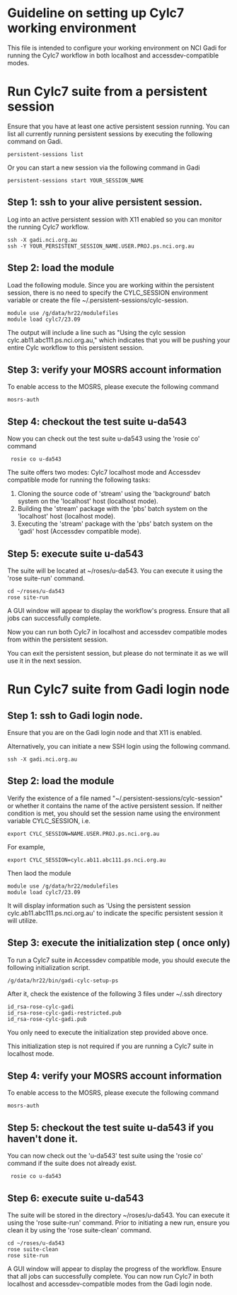 # Guideline on setting up Cylc7 working environment

This file is intended to configure your working environment on NCI Gadi for running the Cylc7 workflow in both localhost and accessdev-compatible modes.

# Run Cylc7 suite from a persistent session

Ensure that you have at least one active persistent session running. You can list all currently running persistent sessions by executing the following command on Gadi.

```
persistent-sessions list
```
Or you can start a new session via the following command in Gadi

```
persistent-sessions start YOUR_SESSION_NAME
```

## Step 1: ssh to your alive persistent session.

Log into an active persistent session with X11 enabled so you can monitor the running Cylc7 workflow.
```
ssh -X gadi.nci.org.au
ssh -Y YOUR_PERSISTENT_SESSION_NAME.USER.PROJ.ps.nci.org.au

```

## Step 2: load the module

Load the following module. Since you are working within the persistent session, there is no need to specify the CYLC_SESSION environment variable or create the file ~/.persistent-sessions/cylc-session.

```
module use /g/data/hr22/modulefiles
module load cylc7/23.09
```

The output will include a line such as "Using the cylc session cylc.ab11.abc111.ps.nci.org.au," which indicates that you will be pushing your entire Cylc workflow to this persistent session.


## Step 3: verify your MOSRS account information

To enable access to the MOSRS, please execute the following command

```
mosrs-auth
```

## Step 4: checkout the test suite u-da543

Now you can check out the test suite u-da543 using the 'rosie co' command
```
 rosie co u-da543
```

The suite offers two modes: Cylc7 localhost mode and Accessdev compatible mode for running the following tasks:

1. Cloning the source code of 'stream' using the 'background' batch system on the 'localhost' host (localhost mode).
2. Building the 'stream' package with the 'pbs' batch system on the 'localhost' host (localhost mode).
3. Executing the 'stream' package with the 'pbs' batch system on the 'gadi' host (Accessdev compatible mode).
 
## Step 5: execute suite u-da543

The suite will be located at ~/roses/u-da543. You can execute it using the 'rose suite-run' command.

```
cd ~/roses/u-da543
rose site-run
```
A GUI window will appear to display the workflow's progress. Ensure that all jobs can successfully complete.

Now you can run both Cylc7 in localhost and accessdev compatible modes from within the persistent session.

You can exit the persistent session, but please do not terminate it as we will use it in the next session.

# Run Cylc7 suite from Gadi login node

## Step 1: ssh to Gadi login node.

Ensure that you are on the Gadi login node and that X11 is enabled.

Alternatively, you can initiate a new SSH login using the following command.

```
ssh -X gadi.nci.org.au
```

## Step 2: load the module

Verify the existence of a file named "~/.persistent-sessions/cylc-session" or whether it contains the name of the active persistent session. If neither condition is met, you should set the session name using the environment variable CYLC_SESSION, i.e.

```
export CYLC_SESSION=NAME.USER.PROJ.ps.nci.org.au
```

For example,
```
export CYLC_SESSION=cylc.ab11.abc111.ps.nci.org.au
```

Then laod the module
```
module use /g/data/hr22/modulefiles
module load cylc7/23.09
```

It will display information such as 'Using the persistent session cylc.ab11.abc111.ps.nci.org.au' to indicate the specific persistent session it will utilize.

## Step 3: execute the initialization step ( once only)

To run a Cylc7 suite in Accessdev compatible mode, you should execute the following initialization script.

```
/g/data/hr22/bin/gadi-cylc-setup-ps
```

After it, check the existence of the following 3 files under ~/.ssh directory

```
id_rsa-rose-cylc-gadi
id_rsa-rose-cylc-gadi-restricted.pub
id_rsa-rose-cylc-gadi.pub
```
You only need to execute the initialization step provided above once.

This initialization step is not required if you are running a Cylc7 suite in localhost mode.

## Step 4: verify your MOSRS account information

To enable access to the MOSRS, please execute the following command

```
mosrs-auth
```

## Step 5: checkout the test suite u-da543 if you haven't done it.

You can now check out the 'u-da543' test suite using the 'rosie co' command if the suite does not already exist.

```
 rosie co u-da543
```

## Step 6: execute suite u-da543

The suite will be stored in the directory ~/roses/u-da543. You can execute it using the 'rose suite-run' command. Prior to initiating a new run, ensure you clean it by using the 'rose suite-clean' command.

```
cd ~/roses/u-da543
rose suite-clean
rose site-run
```
A GUI window will appear to display the progress of the workflow. Ensure that all jobs can successfully complete. You can now run Cylc7 in both localhost and accessdev-compatible modes from the Gadi login node.





